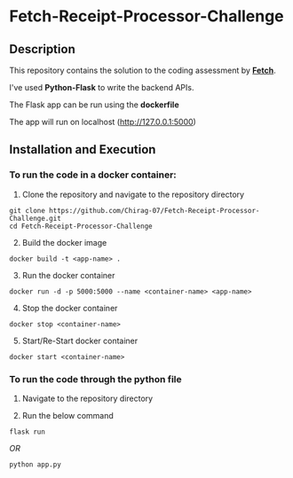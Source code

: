 # Fetch-Receipt-Processor-Challenge

## Description
This repository contains the solution to the coding assessment by **[Fetch](https://fetch.com/)**.

I've used **Python-Flask** to write the backend APIs.

The Flask app can be run using the **dockerfile**

The app will run on localhost (http://127.0.0.1:5000)

## Installation and Execution
### To run the code in a docker container:
1. Clone the repository and navigate to the repository directory
```
git clone https://github.com/Chirag-07/Fetch-Receipt-Processor-Challenge.git
cd Fetch-Receipt-Processor-Challenge
```
2. Build the docker image
```
docker build -t <app-name> .
```

3. Run the docker container
```
docker run -d -p 5000:5000 --name <container-name> <app-name>
```

4. Stop the docker container
```
docker stop <container-name>
```

5. Start/Re-Start docker container
```
docker start <container-name>
```

### To run the code through the python file
1. Navigate to the repository directory

2. Run the below command
```
flask run
```
*OR*
```
python app.py
```
